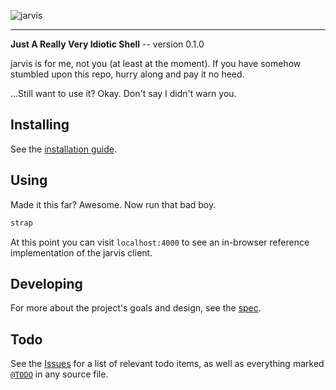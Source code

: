 ![jarvis](https://raw.github.com/willyg302/jarvis/master/media/jarvis-logo.png "Sometimes you have to run before you can walk")

---

**Just A Really Very Idiotic Shell** -- version 0.1.0

jarvis is for me, not you (at least at the moment). If you have somehow stumbled upon this repo, hurry along and pay it no heed.

...Still want to use it? Okay. Don't say I didn't warn you.

## Installing

See the [installation guide](docs/installation-guide.md).

## Using

Made it this far? Awesome. Now run that bad boy.

```bash
strap
```

At this point you can visit `localhost:4000` to see an in-browser reference implementation of the jarvis client.

## Developing

For more about the project's goals and design, see the [spec](docs/spec.md).

## Todo

See the [Issues](https://github.com/willyg302/jarvis/issues) for a list of relevant todo items, as well as everything marked [`@TODO`](https://github.com/willyg302/jarvis/search?q=%22%40TODO%22) in any source file.
